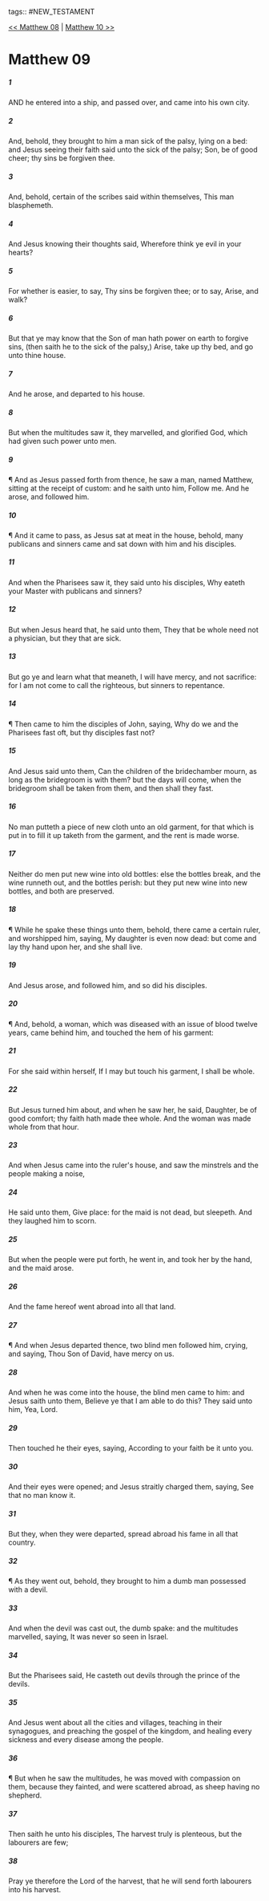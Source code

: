 tags:: #NEW_TESTAMENT

[<< Matthew 08](NEW_TESTAMENT/01_Matthew/Matthew_08.md) | [Matthew 10 >>](NEW_TESTAMENT/01_Matthew/Matthew_10.md)

# Matthew 09

##### 1

AND he entered into a ship, and passed over, and came into his own city.

##### 2

And, behold, they brought to him a man sick of the palsy, lying on a bed: and Jesus seeing their faith said unto the sick of the palsy; Son, be of good cheer; thy sins be forgiven thee.

##### 3

And, behold, certain of the scribes said within themselves, This man blasphemeth.

##### 4

And Jesus knowing their thoughts said, Wherefore think ye evil in your hearts?

##### 5

For whether is easier, to say, Thy sins be forgiven thee; or to say, Arise, and walk?

##### 6

But that ye may know that the Son of man hath power on earth to forgive sins, (then saith he to the sick of the palsy,) Arise, take up thy bed, and go unto thine house.

##### 7

And he arose, and departed to his house.

##### 8

But when the multitudes saw it, they marvelled, and glorified God, which had given such power unto men.

##### 9

¶ And as Jesus passed forth from thence, he saw a man, named Matthew, sitting at the receipt of custom: and he saith unto him, Follow me. And he arose, and followed him.

##### 10

¶ And it came to pass, as Jesus sat at meat in the house, behold, many publicans and sinners came and sat down with him and his disciples.

##### 11

And when the Pharisees saw it, they said unto his disciples, Why eateth your Master with publicans and sinners?

##### 12

But when Jesus heard that, he said unto them, They that be whole need not a physician, but they that are sick.

##### 13

But go ye and learn what that meaneth, I will have mercy, and not sacrifice: for I am not come to call the righteous, but sinners to repentance.

##### 14

¶ Then came to him the disciples of John, saying, Why do we and the Pharisees fast oft, but thy disciples fast not?

##### 15

And Jesus said unto them, Can the children of the bridechamber mourn, as long as the bridegroom is with them? but the days will come, when the bridegroom shall be taken from them, and then shall they fast.

##### 16

No man putteth a piece of new cloth unto an old garment, for that which is put in to fill it up taketh from the garment, and the rent is made worse.

##### 17

Neither do men put new wine into old bottles: else the bottles break, and the wine runneth out, and the bottles perish: but they put new wine into new bottles, and both are preserved.

##### 18

¶ While he spake these things unto them, behold, there came a certain ruler, and worshipped him, saying, My daughter is even now dead: but come and lay thy hand upon her, and she shall live.

##### 19

And Jesus arose, and followed him, and so did his disciples.

##### 20

¶ And, behold, a woman, which was diseased with an issue of blood twelve years, came behind him, and touched the hem of his garment:

##### 21

For she said within herself, If I may but touch his garment, I shall be whole.

##### 22

But Jesus turned him about, and when he saw her, he said, Daughter, be of good comfort; thy faith hath made thee whole. And the woman was made whole from that hour.

##### 23

And when Jesus came into the ruler's house, and saw the minstrels and the people making a noise,

##### 24

He said unto them, Give place: for the maid is not dead, but sleepeth. And they laughed him to scorn.

##### 25

But when the people were put forth, he went in, and took her by the hand, and the maid arose.

##### 26

And the fame hereof went abroad into all that land.

##### 27

¶ And when Jesus departed thence, two blind men followed him, crying, and saying, Thou Son of David, have mercy on us.

##### 28

And when he was come into the house, the blind men came to him: and Jesus saith unto them, Believe ye that I am able to do this? They said unto him, Yea, Lord.

##### 29

Then touched he their eyes, saying, According to your faith be it unto you.

##### 30

And their eyes were opened; and Jesus straitly charged them, saying, See that no man know it.

##### 31

But they, when they were departed, spread abroad his fame in all that country.

##### 32

¶ As they went out, behold, they brought to him a dumb man possessed with a devil.

##### 33

And when the devil was cast out, the dumb spake: and the multitudes marvelled, saying, It was never so seen in Israel.

##### 34

But the Pharisees said, He casteth out devils through the prince of the devils.

##### 35

And Jesus went about all the cities and villages, teaching in their synagogues, and preaching the gospel of the kingdom, and healing every sickness and every disease among the people.

##### 36

¶ But when he saw the multitudes, he was moved with compassion on them, because they fainted, and were scattered abroad, as sheep having no shepherd.

##### 37

Then saith he unto his disciples, The harvest truly is plenteous, but the labourers are few;

##### 38

Pray ye therefore the Lord of the harvest, that he will send forth labourers into his harvest.
